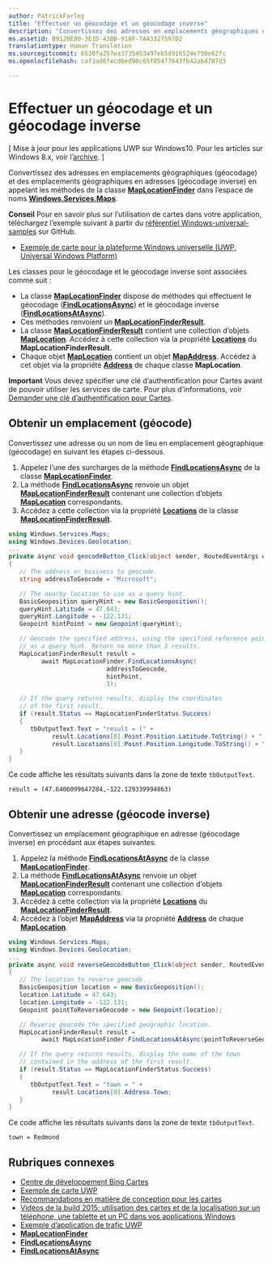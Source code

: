 ```yaml
---
author: PatrickFarley
title: "Effectuer un géocodage et un géocodage inverse"
description: "Convertissez des adresses en emplacements géographiques et vice versa (géocod. ou géocod. inverse) à l’aide de MapLocationFinder dans Windows.Services.Maps."
ms.assetid: B912BE80-3E1D-43BB-918F-7A43327597D2
translationtype: Human Translation
ms.sourcegitcommit: 6530fa257ea3735453a97eb5d916524e750e62fc
ms.openlocfilehash: caf3ad6fecd6ed90c65f85477643fb42ab4787d3

---
```


# Effectuer un géocodage et un géocodage inverse


\[ Mise à jour pour les applications UWP sur Windows10. Pour les articles sur Windows 8.x, voir l’[archive](http://go.microsoft.com/fwlink/p/?linkid=619132). \]


Convertissez des adresses en emplacements géographiques (géocodage) et des emplacements géographiques en adresses (géocodage inverse) en appelant les méthodes de la classe [**MapLocationFinder**](https://msdn.microsoft.com/library/windows/apps/dn627550) dans l’espace de noms [**Windows.Services.Maps**](https://msdn.microsoft.com/library/windows/apps/dn636979).

**Conseil** Pour en savoir plus sur l’utilisation de cartes dans votre application, téléchargez l’exemple suivant à partir du [référentiel Windows-universal-samples](http://go.microsoft.com/fwlink/p/?LinkId=619979) sur GitHub.

-   [Exemple de carte pour la plateforme Windows universelle (UWP, Universal Windows Platform)](http://go.microsoft.com/fwlink/p/?LinkId=619977)

Les classes pour le géocodage et le géocodage inverse sont associées comme suit :

-   La classe [**MapLocationFinder**](https://msdn.microsoft.com/library/windows/apps/dn627550) dispose de méthodes qui effectuent le géocodage ([**FindLocationsAsync**](https://msdn.microsoft.com/library/windows/apps/dn636925)) et le géocodage inverse ([**FindLocationsAtAsync**](https://msdn.microsoft.com/library/windows/apps/dn636928)).
-   Ces méthodes renvoient un [**MapLocationFinderResult**](https://msdn.microsoft.com/library/windows/apps/dn627551).
-   La classe [**MapLocationFinderResult**](https://msdn.microsoft.com/library/windows/apps/dn627551) contient une collection d’objets [**MapLocation**](https://msdn.microsoft.com/library/windows/apps/dn627549). Accédez à cette collection via la propriété [**Locations**](https://msdn.microsoft.com/library/windows/apps/dn627552) du **MapLocationFinderResult**.
-   Chaque objet [**MapLocation**](https://msdn.microsoft.com/library/windows/apps/dn627549) contient un objet [**MapAddress**](https://msdn.microsoft.com/library/windows/apps/dn627533). Accédez à cet objet via la propriété [**Address**](https://msdn.microsoft.com/library/windows/apps/dn636929) de chaque classe **MapLocation**.

**Important** Vous devez spécifier une clé d’authentification pour Cartes avant de pouvoir utiliser les services de carte. Pour plus d’informations, voir [Demander une clé d’authentification pour Cartes](authentication-key.md).

 

## Obtenir un emplacement (géocode)


Convertissez une adresse ou un nom de lieu en emplacement géographique (géocodage) en suivant les étapes ci-dessous.

1.  Appelez l’une des surcharges de la méthode [**FindLocationsAsync**](https://msdn.microsoft.com/library/windows/apps/dn636925) de la classe [**MapLocationFinder**](https://msdn.microsoft.com/library/windows/apps/dn627550).
2.  La méthode [**FindLocationsAsync**](https://msdn.microsoft.com/library/windows/apps/dn636925) renvoie un objet [**MapLocationFinderResult**](https://msdn.microsoft.com/library/windows/apps/dn627551) contenant une collection d’objets [**MapLocation**](https://msdn.microsoft.com/library/windows/apps/dn627549) correspondants.
3.  Accédez à cette collection via la propriété [**Locations**](https://msdn.microsoft.com/library/windows/apps/dn627552) de la classe [**MapLocationFinderResult**](https://msdn.microsoft.com/library/windows/apps/dn627551).

```csharp
using Windows.Services.Maps;
using Windows.Devices.Geolocation;
...
private async void geocodeButton_Click(object sender, RoutedEventArgs e)
{
   // The address or business to geocode.
   string addressToGeocode = "Microsoft";

   // The nearby location to use as a query hint.
   BasicGeoposition queryHint = new BasicGeoposition();
   queryHint.Latitude = 47.643;
   queryHint.Longitude = -122.131;
   Geopoint hintPoint = new Geopoint(queryHint);

   // Geocode the specified address, using the specified reference point
   // as a query hint. Return no more than 3 results.
   MapLocationFinderResult result =
         await MapLocationFinder.FindLocationsAsync(
                           addressToGeocode,
                           hintPoint,
                           3);

   // If the query returns results, display the coordinates
   // of the first result.
   if (result.Status == MapLocationFinderStatus.Success)
   {
      tbOutputText.Text = "result = (" +
            result.Locations[0].Point.Position.Latitude.ToString() + "," +
            result.Locations[0].Point.Position.Longitude.ToString() + ")";
   }
}
```

Ce code affiche les résultats suivants dans la zone de texte `tbOutputText`.

``` syntax
result = (47.6406099647284,-122.129339994863)
```

## Obtenir une adresse (géocode inverse)


Convertissez un emplacement géographique en adresse (géocodage inverse) en procédant aux étapes suivantes.

1.  Appelez la méthode [**FindLocationsAtAsync**](https://msdn.microsoft.com/library/windows/apps/dn636928) de la classe [**MapLocationFinder**](https://msdn.microsoft.com/library/windows/apps/dn627550).
2.  La méthode [**FindLocationsAtAsync**](https://msdn.microsoft.com/library/windows/apps/dn636928) renvoie un objet [**MapLocationFinderResult**](https://msdn.microsoft.com/library/windows/apps/dn627551) contenant une collection d’objets [**MapLocation**](https://msdn.microsoft.com/library/windows/apps/dn627549) correspondants.
3.  Accédez à cette collection via la propriété [**Locations**](https://msdn.microsoft.com/library/windows/apps/dn627552) du [**MapLocationFinderResult**](https://msdn.microsoft.com/library/windows/apps/dn627551).
4.  Accédez à l’objet [**MapAddress**](https://msdn.microsoft.com/library/windows/apps/dn627533) via la propriété [**Address**](https://msdn.microsoft.com/library/windows/apps/dn636929) de chaque [**MapLocation**](https://msdn.microsoft.com/library/windows/apps/dn627549).

```csharp
using Windows.Services.Maps;
using Windows.Devices.Geolocation;
...
private async void reverseGeocodeButton_Click(object sender, RoutedEventArgs e)
{
   // The location to reverse geocode.
   BasicGeoposition location = new BasicGeoposition();
   location.Latitude = 47.643;
   location.Longitude = -122.131;
   Geopoint pointToReverseGeocode = new Geopoint(location);

   // Reverse geocode the specified geographic location.
   MapLocationFinderResult result =
         await MapLocationFinder.FindLocationsAtAsync(pointToReverseGeocode);

   // If the query returns results, display the name of the town
   // contained in the address of the first result.
   if (result.Status == MapLocationFinderStatus.Success)
   {
      tbOutputText.Text = "town = " +
            result.Locations[0].Address.Town;
   }
}
```

Ce code affiche les résultats suivants dans la zone de texte `tbOutputText`.

``` syntax
town = Redmond
```

## Rubriques connexes

* [Centre de développement Bing Cartes](https://www.bingmapsportal.com/)
* [Exemple de carte UWP](http://go.microsoft.com/fwlink/p/?LinkId=619977)
* [Recommandations en matière de conception pour les cartes](https://msdn.microsoft.com/library/windows/apps/dn596102)
* [Vidéos de la build 2015: utilisation des cartes et de la localisation sur un téléphone, une tablette et un PC dans vos applications Windows](https://channel9.msdn.com/Events/Build/2015/2-757)
* [Exemple d’application de trafic UWP](http://go.microsoft.com/fwlink/p/?LinkId=619982)
* [**MapLocationFinder**](https://msdn.microsoft.com/library/windows/apps/dn627550)
* [**FindLocationsAsync**](https://msdn.microsoft.com/library/windows/apps/dn636925)
* [**FindLocationsAtAsync**](https://msdn.microsoft.com/library/windows/apps/dn636928)





<!--HONumber=Jun16_HO4-->


